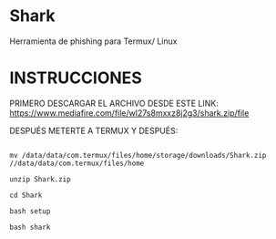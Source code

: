 # Shark
Herramienta de phishing para Termux/ Linux
# INSTRUCCIONES

PRIMERO DESCARGAR EL ARCHIVO DESDE ESTE LINK:
https://www.mediafire.com/file/wl27s8mxxz8j2g3/shark.zip/file

DESPUÉS METERTE A TERMUX Y DESPUÉS: 
```

mv /data/data/com.termux/files/home/storage/downloads/Shark.zip //data/data/com.termux/files/home 

unzip Shark.zip

cd Shark

bash setup

bash shark

```
